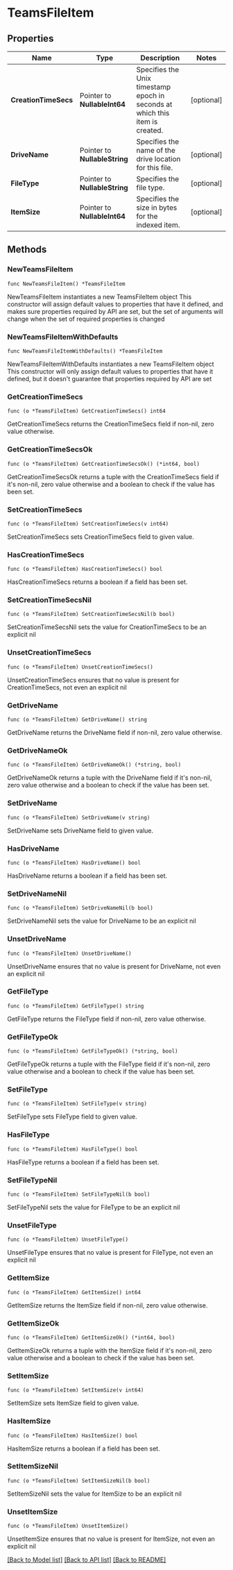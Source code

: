 # TeamsFileItem

## Properties

Name | Type | Description | Notes
------------ | ------------- | ------------- | -------------
**CreationTimeSecs** | Pointer to **NullableInt64** | Specifies the Unix timestamp epoch in seconds at which this item is created. | [optional] 
**DriveName** | Pointer to **NullableString** | Specifies the name of the drive location for this file. | [optional] 
**FileType** | Pointer to **NullableString** | Specifies the file type. | [optional] 
**ItemSize** | Pointer to **NullableInt64** | Specifies the size in bytes for the indexed item. | [optional] 

## Methods

### NewTeamsFileItem

`func NewTeamsFileItem() *TeamsFileItem`

NewTeamsFileItem instantiates a new TeamsFileItem object
This constructor will assign default values to properties that have it defined,
and makes sure properties required by API are set, but the set of arguments
will change when the set of required properties is changed

### NewTeamsFileItemWithDefaults

`func NewTeamsFileItemWithDefaults() *TeamsFileItem`

NewTeamsFileItemWithDefaults instantiates a new TeamsFileItem object
This constructor will only assign default values to properties that have it defined,
but it doesn't guarantee that properties required by API are set

### GetCreationTimeSecs

`func (o *TeamsFileItem) GetCreationTimeSecs() int64`

GetCreationTimeSecs returns the CreationTimeSecs field if non-nil, zero value otherwise.

### GetCreationTimeSecsOk

`func (o *TeamsFileItem) GetCreationTimeSecsOk() (*int64, bool)`

GetCreationTimeSecsOk returns a tuple with the CreationTimeSecs field if it's non-nil, zero value otherwise
and a boolean to check if the value has been set.

### SetCreationTimeSecs

`func (o *TeamsFileItem) SetCreationTimeSecs(v int64)`

SetCreationTimeSecs sets CreationTimeSecs field to given value.

### HasCreationTimeSecs

`func (o *TeamsFileItem) HasCreationTimeSecs() bool`

HasCreationTimeSecs returns a boolean if a field has been set.

### SetCreationTimeSecsNil

`func (o *TeamsFileItem) SetCreationTimeSecsNil(b bool)`

 SetCreationTimeSecsNil sets the value for CreationTimeSecs to be an explicit nil

### UnsetCreationTimeSecs
`func (o *TeamsFileItem) UnsetCreationTimeSecs()`

UnsetCreationTimeSecs ensures that no value is present for CreationTimeSecs, not even an explicit nil
### GetDriveName

`func (o *TeamsFileItem) GetDriveName() string`

GetDriveName returns the DriveName field if non-nil, zero value otherwise.

### GetDriveNameOk

`func (o *TeamsFileItem) GetDriveNameOk() (*string, bool)`

GetDriveNameOk returns a tuple with the DriveName field if it's non-nil, zero value otherwise
and a boolean to check if the value has been set.

### SetDriveName

`func (o *TeamsFileItem) SetDriveName(v string)`

SetDriveName sets DriveName field to given value.

### HasDriveName

`func (o *TeamsFileItem) HasDriveName() bool`

HasDriveName returns a boolean if a field has been set.

### SetDriveNameNil

`func (o *TeamsFileItem) SetDriveNameNil(b bool)`

 SetDriveNameNil sets the value for DriveName to be an explicit nil

### UnsetDriveName
`func (o *TeamsFileItem) UnsetDriveName()`

UnsetDriveName ensures that no value is present for DriveName, not even an explicit nil
### GetFileType

`func (o *TeamsFileItem) GetFileType() string`

GetFileType returns the FileType field if non-nil, zero value otherwise.

### GetFileTypeOk

`func (o *TeamsFileItem) GetFileTypeOk() (*string, bool)`

GetFileTypeOk returns a tuple with the FileType field if it's non-nil, zero value otherwise
and a boolean to check if the value has been set.

### SetFileType

`func (o *TeamsFileItem) SetFileType(v string)`

SetFileType sets FileType field to given value.

### HasFileType

`func (o *TeamsFileItem) HasFileType() bool`

HasFileType returns a boolean if a field has been set.

### SetFileTypeNil

`func (o *TeamsFileItem) SetFileTypeNil(b bool)`

 SetFileTypeNil sets the value for FileType to be an explicit nil

### UnsetFileType
`func (o *TeamsFileItem) UnsetFileType()`

UnsetFileType ensures that no value is present for FileType, not even an explicit nil
### GetItemSize

`func (o *TeamsFileItem) GetItemSize() int64`

GetItemSize returns the ItemSize field if non-nil, zero value otherwise.

### GetItemSizeOk

`func (o *TeamsFileItem) GetItemSizeOk() (*int64, bool)`

GetItemSizeOk returns a tuple with the ItemSize field if it's non-nil, zero value otherwise
and a boolean to check if the value has been set.

### SetItemSize

`func (o *TeamsFileItem) SetItemSize(v int64)`

SetItemSize sets ItemSize field to given value.

### HasItemSize

`func (o *TeamsFileItem) HasItemSize() bool`

HasItemSize returns a boolean if a field has been set.

### SetItemSizeNil

`func (o *TeamsFileItem) SetItemSizeNil(b bool)`

 SetItemSizeNil sets the value for ItemSize to be an explicit nil

### UnsetItemSize
`func (o *TeamsFileItem) UnsetItemSize()`

UnsetItemSize ensures that no value is present for ItemSize, not even an explicit nil

[[Back to Model list]](../README.md#documentation-for-models) [[Back to API list]](../README.md#documentation-for-api-endpoints) [[Back to README]](../README.md)


